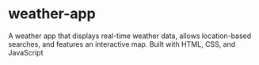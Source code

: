 # weather-app

A weather app that displays real-time weather data, allows location-based searches, and features an interactive map. Built with HTML, CSS, and JavaScript
